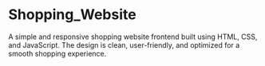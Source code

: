 # Shopping_Website
A simple and responsive shopping website frontend built using HTML, CSS, and JavaScript. The design is clean, user-friendly, and optimized for a smooth shopping experience.
